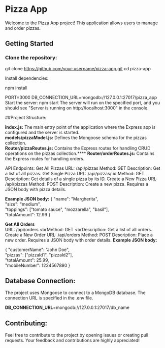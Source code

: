 # Pizza App

Welcome to the Pizza App project! This application allows users to manage and order pizzas.

## Getting Started

### Clone the repository:

git clone https://github.com/your-username/pizza-app.git
cd pizza-app

Install dependencies:

npm install

PORT=3000
DB_CONNECTION_URL=mongodb://127.0.0.1:27017/pizza_app
Start the server:
npm start
The server will run on the specified port, and you should see "Server is running on http://localhost:3000" in the console.

##Project Structure:

**index.js:** The main entry point of the application where the Express app is configured and the server is started.<br>
**models/pizzaModel.js:** Defines the Mongoose schema for the pizzas collection.<br>
**Router/pizzaRoutes.js:** Contains the Express routes for handling CRUD operations on the pizzas collection.****
**Router/orderRoutes.js:** Contains the Express routes for handling orders.<br>

API Endpoints:
Get All Pizzas
URL: /api/pizzas
Method: GET
Description: Get a list of all pizzas.
Get Single Pizza
URL: /api/pizzas/:id
Method: GET
Description: Get details of a single pizza by its ID.
Create a New Pizza
URL: /api/pizzas
Method: POST
Description: Create a new pizza. Requires a JSON body with pizza details.

**Example JSON body:** 
{
  "name": "Margherita",<br>
  "size": "medium",<br>
  "toppings": ["tomato sauce", "mozzarella", "basil"],<br>
  "totalAmount": 12.99
}

**Get All Orders**
<br>URL: /api/orders
<brMethod: GET
<brDescription: Get a list of all orders.
Create a New Order
URL: /api/orders
Method: POST
Description: Place a new order. Requires a JSON body with order details.
**Example JSON body:** 

{
  "customerName": "John Doe",<br>
  "pizzas": ["pizzaId1", "pizzaId2"],<br>
  "totalAmount": 25.99,<br>
  "mobileNumber": 1234567890
}
## Database Connection:
The project uses Mongoose to connect to a MongoDB database. The connection URL is specified in the .env file.


**DB_CONNECTION_URL**=mongodb://127.0.0.1:27017/db_name

## Contributing:
Feel free to contribute to the project by opening issues or creating pull requests. Your feedback and contributions are highly appreciated!
